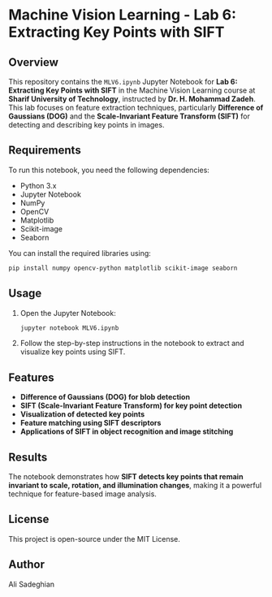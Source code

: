 # Machine Vision Learning - Lab 6: Extracting Key Points with SIFT

## Overview
This repository contains the `MLV6.ipynb` Jupyter Notebook for **Lab 6: Extracting Key Points with SIFT** in the Machine Vision Learning course at **Sharif University of Technology**, instructed by **Dr. H. Mohammad Zadeh**. This lab focuses on feature extraction techniques, particularly **Difference of Gaussians (DOG)** and the **Scale-Invariant Feature Transform (SIFT)** for detecting and describing key points in images.

## Requirements
To run this notebook, you need the following dependencies:
- Python 3.x
- Jupyter Notebook
- NumPy
- OpenCV
- Matplotlib
- Scikit-image
- Seaborn

You can install the required libraries using:
```bash
pip install numpy opencv-python matplotlib scikit-image seaborn
```

## Usage

1. Open the Jupyter Notebook:
   ```bash
   jupyter notebook MLV6.ipynb
   ```
2. Follow the step-by-step instructions in the notebook to extract and visualize key points using SIFT.

## Features
- **Difference of Gaussians (DOG) for blob detection**
- **SIFT (Scale-Invariant Feature Transform) for key point detection**
- **Visualization of detected key points**
- **Feature matching using SIFT descriptors**
- **Applications of SIFT in object recognition and image stitching**

## Results
The notebook demonstrates how **SIFT detects key points that remain invariant to scale, rotation, and illumination changes**, making it a powerful technique for feature-based image analysis.

## License
This project is open-source under the MIT License.

## Author
Ali Sadeghian



